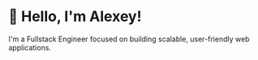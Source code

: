 # 👋 Hello, I'm Alexey!

I'm a Fullstack Engineer focused on building scalable, user-friendly web applications.
